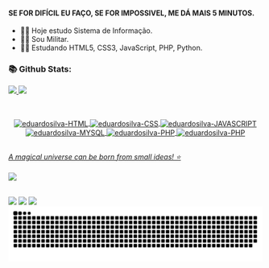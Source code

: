 <h4>SE FOR DIFÍCIL EU FAÇO, SE FOR IMPOSSIVEL, ME DÁ MAIS 5 MINUTOS.</h4>

- 👨‍🎓 Hoje estudo Sistema de Informação.
- 💂‍♂️ Sou Militar.
- 👨‍💻 Estudando HTML5, CSS3, JavaScript, PHP, Python.

<!-- -->
<h3> 📚 Github Stats: <br></h3>
<div>
  <a href="[https://github.com/eduardoosilva99](https://github.com/eduardoosilva99)"> 
  <img height="150em" src="https://github-readme-stats.vercel.app/api?username=eduardoosilva99&show_icons=true&theme=tokyonight&include_all_commits=true&count_private=true"/>
  <img height="150em" src="https://github-readme-stats.vercel.app/api/top-langs/?username=eduardoosilva99&layout=compact&langs_count=16&theme=tokyonight"/>
</div>

## <!--icone-->

<div align="center" style="display: inline_block"><br>
    <img align="center" alt="eduardosilva-HTML" height="30" width="40" src="https://cdn.jsdelivr.net/gh/devicons/devicon/icons/html5/html5-plain-wordmark.svg" />
    <img align="center" alt="eduardosilva-CSS" height="30" width="40" src="https://cdn.jsdelivr.net/gh/devicons/devicon/icons/css3/css3-plain-wordmark.svg" />
    <img align="center" alt="eduardosilva-JAVASCRIPT" height="30" width="40" src="https://cdn.jsdelivr.net/gh/devicons/devicon/icons/javascript/javascript-original.svg" />
    <img align="center" alt="eduardosilva-MYSQL" height="30" width="40" src="https://cdn.jsdelivr.net/gh/devicons/devicon/icons/mysql/mysql-original-wordmark.svg" />
    <img align="center" alt="eduardosilva-PHP" height="30" width="40" src="https://cdn.jsdelivr.net/gh/devicons/devicon/icons/php/php-plain.svg">
    <img align="center" alt="eduardosilva-PHP" height="30" width="40" src="https://cdn.jsdelivr.net/gh/devicons/devicon/icons/python/python-original-wordmark.svg" />
          
</div>
  
  ## 

 <i> A magical universe can be born from small ideas! ⭐️</i> <br> <br>
 <img src="https://github.com/eduardoosilva99/barbeariaok/blob/main/sistema/animacao.gif" width="220">

##

## <!--rede social-->  
<div>
    <a href="https://instagram.com/eduardo_oliveira0701/" target="_blank"><img src="https://img.shields.io/badge/-Instagram-%23E4405F?style=for-the-badge&logo=instagram&logoColor=white" target="_blank"></a>
    <a href="https://www.linkedin.com/in/eduardo-de-oliveira-silva-4471aa235/" target="_blank"><img src="https://img.shields.io/badge/-LinkedIn-%230077B5?style=for-the-badge&logo=linkedin&logoColor=white" target="_blank"></a> 
    <a href = "mailto:eduardocristoreidudu@gmail.com"><img src="https://img.shields.io/badge/-Gmail-%23333?style=for-the-badge&logo=gmail&logoColor=white" target="_blank"></a>
  </div>
 
<picture>
  <source
    media="(prefers-color-scheme: dark)"
    srcset="
      https://raw.githubusercontent.com/platane/snk/output/github-contribution-grid-snake-dark.svg
    "
  />
  <source
    media="(prefers-color-scheme: light)"
    srcset="
      https://raw.githubusercontent.com/platane/snk/output/github-contribution-grid-snake.svg
    "
  />
  <img
    alt="github contribution grid snake animation"
    src="https://raw.githubusercontent.com/platane/snk/output/github-contribution-grid-snake.svg"
  />
</picture>
